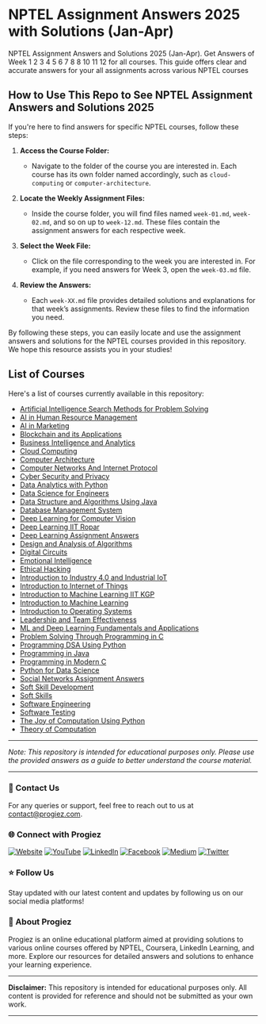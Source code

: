 # NPTEL Assignment Answers 2025 with Solutions (Jan-Apr) 

NPTEL Assignment Answers and Solutions 2025 (Jan-Apr). Get Answers of Week 1 2 3 4 5 6 7 8 8 10 11 12 for all courses. This guide offers clear and accurate answers for your all assignments across various NPTEL courses

## How to Use This Repo to See NPTEL Assignment Answers and Solutions 2025

If you're here to find answers for specific NPTEL courses, follow these steps:

1. **Access the Course Folder:**
   - Navigate to the folder of the course you are interested in. Each course has its own folder named accordingly, such as `cloud-computing` or `computer-architecture`.

2. **Locate the Weekly Assignment Files:**
   - Inside the course folder, you will find files named `week-01.md`, `week-02.md`, and so on up to `week-12.md`. These files contain the assignment answers for each respective week.

3. **Select the Week File:**
   - Click on the file corresponding to the week you are interested in. For example, if you need answers for Week 3, open the `week-03.md` file.

4. **Review the Answers:**
   - Each `week-XX.md` file provides detailed solutions and explanations for that week’s assignments. Review these files to find the information you need.

By following these steps, you can easily locate and use the assignment answers and solutions for the NPTEL courses provided in this repository. We hope this resource assists you in your studies!

## List of Courses

Here's a list of courses currently available in this repository:

- [Artificial Intelligence Search Methods for Problem Solving](https://github.com/progiez/nptel-assignment-answers/tree/2025/artificial-intelligence-search-methods-for-problem-solving)
- [AI in Human Resource Management](https://github.com/progiez/nptel-assignment-answers/tree/2025/ai-in-human-resource-management)
- [AI in Marketing](https://github.com/progiez/nptel-assignment-answers/tree/2025/ai-in-marketing)
- [Blockchain and its Applications](https://github.com/progiez/nptel-assignment-answers/tree/2025/blockchain-and-its-applications)
- [Business Intelligence and Analytics](https://github.com/progiez/nptel-assignment-answers/tree/2025/business-intelligence-and-analytics)
- [Cloud Computing](https://github.com/progiez/nptel-assignment-answers/tree/2025/cloud-computing)
- [Computer Architecture](https://github.com/progiez/nptel-assignment-answers/tree/2025/computer-architecture)
- [Computer Networks And Internet Protocol](https://github.com/progiez/nptel-assignment-answers/tree/2025/computer-networks-and-internet-protocol)
- [Cyber Security and Privacy](https://github.com/progiez/nptel-assignment-answers/tree/2025/cyber-security-and-privacy)
- [Data Analytics with Python](https://github.com/progiez/nptel-assignment-answers/tree/2025/data-analytics-with-python)
- [Data Science for Engineers](https://github.com/progiez/nptel-assignment-answers/tree/2025/data-science-for-engineers)
- [Data Structure and Algorithms Using Java](https://github.com/progiez/nptel-assignment-answers/tree/2025/data-structure-and-algorithms-using-java)
- [Database Management System](https://github.com/progiez/nptel-assignment-answers/tree/2025/database-management-system)
- [Deep Learning for Computer Vision](https://github.com/progiez/nptel-assignment-answers/tree/2025/deep-learning-for-computer-vision)
- [Deep Learning IIT Ropar](https://github.com/progiez/nptel-assignment-answers/tree/2025/deep-learning-iit-ropar)
- [Deep Learning Assignment Answers](https://github.com/progiez/nptel-assignment-answers/tree/2025/deep-learning-assignment-answers)
- [Design and Analysis of Algorithms](https://github.com/progiez/nptel-assignment-answers/tree/2025/design-and-analysis-of-algorithms)
- [Digital Circuits](https://github.com/progiez/nptel-assignment-answers/tree/2025/digital-circuits)
- [Emotional Intelligence](https://github.com/progiez/nptel-assignment-answers/tree/2025/emotional-intelligence)
- [Ethical Hacking](https://github.com/progiez/nptel-assignment-answers/tree/2025/ethical-hacking)
- [Introduction to Industry 4.0 and Industrial IoT](https://github.com/progiez/nptel-assignment-answers/tree/2025/introduction-to-industry-4.0-and-industrial-iot)
- [Introduction to Internet of Things](https://github.com/progiez/nptel-assignment-answers/tree/2025/introduction-to-internet-of-things)
- [Introduction to Machine Learning IIT KGP](https://github.com/progiez/nptel-assignment-answers/tree/2025/introduction-to-machine-learning-iit-kgp)
- [Introduction to Machine Learning](https://github.com/progiez/nptel-assignment-answers/tree/2025/introduction-to-machine-learning)
- [Introduction to Operating Systems](https://github.com/progiez/nptel-assignment-answers/tree/2025/introduction-to-operating-systems)
- [Leadership and Team Effectiveness](https://github.com/progiez/nptel-assignment-answers/tree/2025/leadership-and-team-effectiveness)
- [ML and Deep Learning Fundamentals and Applications](https://github.com/progiez/nptel-assignment-answers/tree/2025/ml-and-deep-learning-fundamentals-and-applications)
- [Problem Solving Through Programming in C](https://github.com/progiez/nptel-assignment-answers/tree/2025/problem-solving-through-programming-in-c)
- [Programming DSA Using Python](https://github.com/progiez/nptel-assignment-answers/tree/2025/programming-dsa-using-python)
- [Programming in Java](https://github.com/progiez/nptel-assignment-answers/tree/2025/programming-in-java)
- [Programming in Modern C](https://github.com/progiez/nptel-assignment-answers/tree/2025/programming-in-modern-c)
- [Python for Data Science](https://github.com/progiez/nptel-assignment-answers/tree/2025/python-for-data-science)
- [Social Networks Assignment Answers](https://github.com/progiez/nptel-assignment-answers/tree/2025/social-networks-assignment-answers)
- [Soft Skill Development](https://github.com/progiez/nptel-assignment-answers/tree/2025/soft-skill-development)
- [Soft Skills](https://github.com/progiez/nptel-assignment-answers/tree/2025/soft-skills)
- [Software Engineering](https://github.com/progiez/nptel-assignment-answers/tree/2025/software-engineering)
- [Software Testing](https://github.com/progiez/nptel-assignment-answers/tree/2025/software-testing)
- [The Joy of Computation Using Python](https://github.com/progiez/nptel-assignment-answers/tree/2025/the-joy-of-computation-using-python)
- [Theory of Computation](https://github.com/progiez/nptel-assignment-answers/tree/2025/theory-of-computation)

---
*Note: This repository is intended for educational purposes only. Please use the provided answers as a guide to better understand the course material.*


---

### 📧 Contact Us

For any queries or support, feel free to reach out to us at [contact@progiez.com](mailto:contact@progiez.com).

### 🌐 Connect with Progiez

[![Website](https://img.shields.io/badge/Website-progiez.com-blue)](https://progiez.com)
[![YouTube](https://img.shields.io/badge/YouTube-@progiez-red)](https://www.youtube.com/@progiez?sub_confirmation=1)
[![LinkedIn](https://img.shields.io/badge/LinkedIn-@progiez-blue)](https://www.linkedin.com/company/progiez)
[![Facebook](https://img.shields.io/badge/Facebook-@progiez-blue)](https://www.facebook.com/progiez)
[![Medium](https://img.shields.io/badge/Medium-@progiez-black)](https://progiez.medium.com/)
[![Twitter](https://img.shields.io/badge/Twitter-@progiez__-blue)](https://twitter.com/progiez_)

### ⭐️ Follow Us

Stay updated with our latest content and updates by following us on our social media platforms!

### 🚀 About Progiez

Progiez is an online educational platform aimed at providing solutions to various online courses offered by NPTEL, Coursera, LinkedIn Learning, and more. Explore our resources for detailed answers and solutions to enhance your learning experience.

---

**Disclaimer:** This repository is intended for educational purposes only. All content is provided for reference and should not be submitted as your own work.

---
